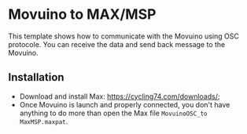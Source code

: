 # Movuino to MAX/MSP

This template shows how to communicate with the Movuino using OSC protocole. You can receive the data and send back message to the Movuino.

## Installation
* Download and install Max: https://cycling74.com/downloads/;
* Once Movuino is launch and properly connected, you don't have anything to do more than open the Max file `MovuinoOSC_to MaxMSP.maxpat`.
